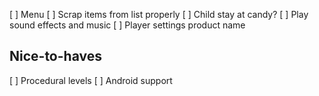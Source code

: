 [ ] Menu
[ ] Scrap items from list properly
[ ] Child stay at candy?
[ ] Play sound effects and music
[ ] Player settings product name

Nice-to-haves
-------------

[ ] Procedural levels
[ ] Android support

